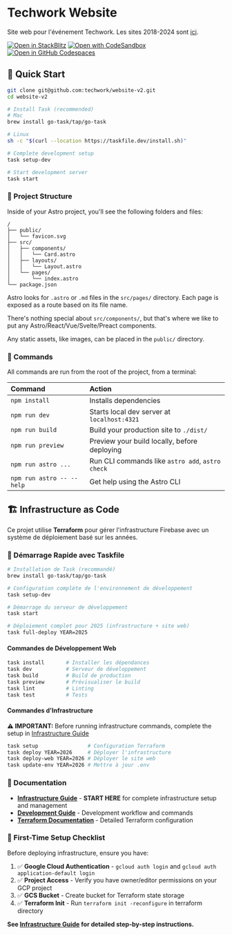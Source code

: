 # Techwork Website

Site web pour l'événement Techwork. Les sites 2018-2024 sont [ici](https://github.com/Sunny-Tech/website/).

[![Open in StackBlitz](https://developer.stackblitz.com/img/open_in_stackblitz.svg)](https://stackblitz.com/github/techwork/website-v2/)
[![Open with CodeSandbox](https://assets.codesandbox.io/github/button-edit-lime.svg)](https://codesandbox.io/p/sandbox/github/techwork/website-v2/)
[![Open in GitHub Codespaces](https://github.com/codespaces/badge.svg)](https://codespaces.new/techwork/website-v2?devcontainer_path=.devcontainer/basics/devcontainer.json)

## 🚀 Quick Start

```sh
git clone git@github.com:techwork/website-v2.git
cd website-v2

# Install Task (recommended)
# Mac
brew install go-task/tap/go-task

# Linux
sh -c "$(curl --location https://taskfile.dev/install.sh)"

# Complete development setup
task setup-dev

# Start development server
task start
```

### 🚀 Project Structure

Inside of your Astro project, you'll see the following folders and files:

```text
/
├── public/
│   └── favicon.svg
├── src/
│   ├── components/
│   │   └── Card.astro
│   ├── layouts/
│   │   └── Layout.astro
│   └── pages/
│       └── index.astro
└── package.json
```

Astro looks for `.astro` or `.md` files in the `src/pages/` directory. Each page is exposed as a route based on its file name.

There's nothing special about `src/components/`, but that's where we like to put any Astro/React/Vue/Svelte/Preact components.

Any static assets, like images, can be placed in the `public/` directory.

### 🧞 Commands

All commands are run from the root of the project, from a terminal:

| Command                   | Action                                           |
| :------------------------ | :----------------------------------------------- |
| `npm install`             | Installs dependencies                            |
| `npm run dev`             | Starts local dev server at `localhost:4321`      |
| `npm run build`           | Build your production site to `./dist/`          |
| `npm run preview`         | Preview your build locally, before deploying     |
| `npm run astro ...`       | Run CLI commands like `astro add`, `astro check` |
| `npm run astro -- --help` | Get help using the Astro CLI                     |

## 🏗️ Infrastructure as Code

Ce projet utilise **Terraform** pour gérer l'infrastructure Firebase avec un système de déploiement basé sur les années.

### 🚀 Démarrage Rapide avec Taskfile

```bash
# Installation de Task (recommandé)
brew install go-task/tap/go-task

# Configuration complète de l'environnement de développement
task setup-dev

# Démarrage du serveur de développement
task start

# Déploiement complet pour 2025 (infrastructure + site web)
task full-deploy YEAR=2025
```

#### Commandes de Développement Web

```bash
task install       # Installer les dépendances
task dev           # Serveur de développement
task build         # Build de production
task preview       # Prévisualiser le build
task lint          # Linting
task test          # Tests
```

#### Commandes d'Infrastructure

**⚠️ IMPORTANT:** Before running infrastructure commands, complete the setup in [Infrastructure Guide](./docs/INFRASTRUCTURE.md#initial-setup)

```bash
task setup                # Configuration Terraform
task deploy YEAR=2026     # Déployer l'infrastructure
task deploy-web YEAR=2026 # Déployer le site web
task update-env YEAR=2026 # Mettre à jour .env
```

### 📖 Documentation

-   **[Infrastructure Guide](./docs/INFRASTRUCTURE.md)** - **START HERE** for complete infrastructure setup and management
-   **[Development Guide](./docs/DEVELOPMENT.md)** - Development workflow and commands
-   **[Terraform Documentation](./terraform/README.md)** - Detailed Terraform configuration

### 🔧 First-Time Setup Checklist

Before deploying infrastructure, ensure you have:

1. ✅ **Google Cloud Authentication** - `gcloud auth login` and `gcloud auth application-default login`
2. ✅ **Project Access** - Verify you have owner/editor permissions on your GCP project
3. ✅ **GCS Bucket** - Create bucket for Terraform state storage
4. ✅ **Terraform Init** - Run `terraform init -reconfigure` in terraform directory

**See [Infrastructure Guide](./docs/INFRASTRUCTURE.md#initial-setup) for detailed step-by-step instructions.**
